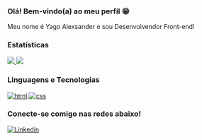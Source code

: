 ### Olá! Bem-vindo(a) ao meu perfil 😁

Meu nome é Yago Alexsander e sou Desenvolvendor Front-end!

### Estatísticas

<div>
  <a href="https://github.com/yagoalexsander">
    <img src="https://github-readme-stats.vercel.app/api?username=yagoalexsander&show_icons=true&theme=tokyonight" />
    <img src="https://github-readme-stats.vercel.app/api/top-langs/?username=yagoalexsander&layout=compact&show_icons=true&theme=tokyonight" />
  </a>
</div>


### Linguagens e Tecnologias

<div style="display: inline-block">
  <a href="https://github.com/yagoalexsander">
    <img align="center" alt="html" src="https://img.shields.io/badge/html5-%23E34F26.svg?style=for-the-badge&logo=html5&logoColor=white" />
    <img align="center" alt="css" src="https://img.shields.io/badge/css3-%231572B6.svg?style=for-the-badge&logo=css3&logoColor=white" />
  </a>
</div>

### Conecte-se comigo nas redes abaixo!

<div>
  <a href="https://www.linkedin.com/in/yagoalexsander/" target="_blank">
    <img src="https://img.shields.io/badge/linkedin-%230077B5.svg?style=for-the-badge&logo=linkedin&logoColor=white" alt="Linkedin" />
  </a>
</div>




